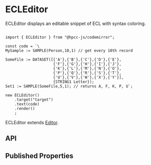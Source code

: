 # ECLEditor

<!--meta

-->

ECLEditor displays an editable snippet of ECL with syntax coloring.

```sample-code

import { ECLEditor } from "@hpcc-js/codemirror";

const code = `\
MySample := SAMPLE(Person,10,1) // get every 10th record

SomeFile := DATASET([{'A'},{'B'},{'C'},{'D'},{'E'},
                     {'F'},{'G'},{'H'},{'I'},{'J'},
                     {'K'},{'L'},{'M'},{'N'},{'O'},
                     {'P'},{'Q'},{'R'},{'S'},{'T'},
                     {'U'},{'V'},{'W'},{'X'},{'Y'}],
                     {STRING1 Letter});
Set1 := SAMPLE(SomeFile,5,1); // returns A, F, K, P, U`;

new ECLEditor()
    .target("target")
    .text(code)
    .render()
    ;

```

ECLEditor extends [Editor](./Editor.md).

## API

## Published Properties
```@hpcc-js/codemirror:ECLEditor
```
